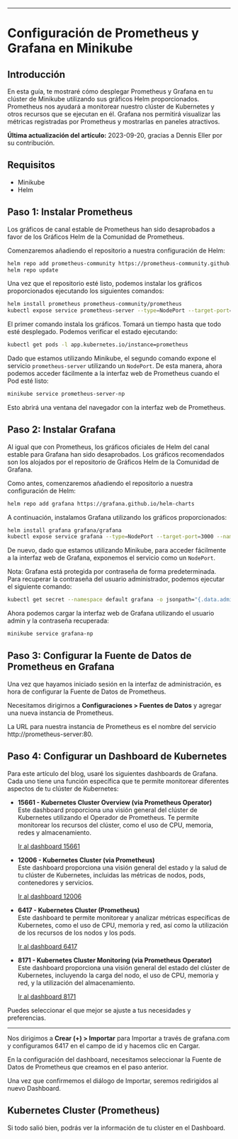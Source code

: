 
---

# Configuración de Prometheus y Grafana en Minikube

## Introducción

En esta guía, te mostraré cómo desplegar Prometheus y Grafana en tu clúster de Minikube utilizando sus gráficos Helm proporcionados. Prometheus nos ayudará a monitorear nuestro clúster de Kubernetes y otros recursos que se ejecutan en él. Grafana nos permitirá visualizar las métricas registradas por Prometheus y mostrarlas en paneles atractivos.

**Última actualización del artículo:** 2023-09-20, gracias a Dennis Eller por su contribución.

## Requisitos

- Minikube
- Helm

## Paso 1: Instalar Prometheus

Los gráficos de canal estable de Prometheus han sido desaprobados a favor de los Gráficos Helm de la Comunidad de Prometheus.

Comenzaremos añadiendo el repositorio a nuestra configuración de Helm:

```bash
helm repo add prometheus-community https://prometheus-community.github.io/helm-charts
helm repo update
```

Una vez que el repositorio esté listo, podemos instalar los gráficos proporcionados ejecutando los siguientes comandos:

```bash
helm install prometheus prometheus-community/prometheus
kubectl expose service prometheus-server --type=NodePort --target-port=9090 --name=prometheus-server-np
```

El primer comando instala los gráficos. Tomará un tiempo hasta que todo esté desplegado. Podemos verificar el estado ejecutando:

```bash
kubectl get pods -l app.kubernetes.io/instance=prometheus
```

Dado que estamos utilizando Minikube, el segundo comando expone el servicio `prometheus-server` utilizando un `NodePort`. De esta manera, ahora podemos acceder fácilmente a la interfaz web de Prometheus cuando el Pod esté listo:

```bash
minikube service prometheus-server-np
```

Esto abrirá una ventana del navegador con la interfaz web de Prometheus.

## Paso 2: Instalar Grafana

Al igual que con Prometheus, los gráficos oficiales de Helm del canal estable para Grafana han sido desaprobados. Los gráficos recomendados son los alojados por el repositorio de Gráficos Helm de la Comunidad de Grafana.

Como antes, comenzaremos añadiendo el repositorio a nuestra configuración de Helm:

```bash
helm repo add grafana https://grafana.github.io/helm-charts
```

A continuación, instalamos Grafana utilizando los gráficos proporcionados:

```bash
helm install grafana grafana/grafana
kubectl expose service grafana --type=NodePort --target-port=3000 --name=grafana-np
```

De nuevo, dado que estamos utilizando Minikube, para acceder fácilmente a la interfaz web de Grafana, exponemos el servicio como un `NodePort`.

Nota: Grafana está protegida por contraseña de forma predeterminada. Para recuperar la contraseña del usuario administrador, podemos ejecutar el siguiente comando:

```bash
kubectl get secret --namespace default grafana -o jsonpath="{.data.admin-password}" | base64 --decode ; echo
```

Ahora podemos cargar la interfaz web de Grafana utilizando el usuario admin y la contraseña recuperada:

```bash
minikube service grafana-np
```

## Paso 3: Configurar la Fuente de Datos de Prometheus en Grafana

Una vez que hayamos iniciado sesión en la interfaz de administración, es hora de configurar la Fuente de Datos de Prometheus.

Necesitamos dirigirnos a **Configuraciones > Fuentes de Datos** y agregar una nueva instancia de Prometheus.

La URL para nuestra instancia de Prometheus es el nombre del servicio http://prometheus-server:80.


## Paso 4: Configurar un Dashboard de Kubernetes

Para este artículo del blog, usaré los siguientes dashboards de Grafana. Cada uno tiene una función específica que te permite monitorear diferentes aspectos de tu clúster de Kubernetes:

- **15661 - Kubernetes Cluster Overview (via Prometheus Operator)**  
  Este dashboard proporciona una visión general del clúster de Kubernetes utilizando el Operador de Prometheus. Te permite monitorear los recursos del clúster, como el uso de CPU, memoria, redes y almacenamiento.

  [Ir al dashboard 15661](https://grafana.com/grafana/dashboards/15661)

- **12006 - Kubernetes Cluster (via Prometheus)**  
  Este dashboard proporciona una visión general del estado y la salud de tu clúster de Kubernetes, incluidas las métricas de nodos, pods, contenedores y servicios.

  [Ir al dashboard 12006](https://grafana.com/grafana/dashboards/12006)

- **6417 - Kubernetes Cluster (Prometheus)**  
  Este dashboard te permite monitorear y analizar métricas específicas de Kubernetes, como el uso de CPU, memoria y red, así como la utilización de los recursos de los nodos y los pods.

  [Ir al dashboard 6417](https://grafana.com/grafana/dashboards/6417)

- **8171 - Kubernetes Cluster Monitoring (via Prometheus Operator)**  
  Este dashboard proporciona una visión general del estado del clúster de Kubernetes, incluyendo la carga del nodo, el uso de CPU, memoria y red, y la utilización del almacenamiento.

  [Ir al dashboard 8171](https://grafana.com/grafana/dashboards/8171)

Puedes seleccionar el que mejor se ajuste a tus necesidades y preferencias.

--- 


Nos dirigimos a **Crear (+) > Importar** para Importar a través de grafana.com y configuramos 6417 en el campo de id y hacemos clic en Cargar.

En la configuración del dashboard, necesitamos seleccionar la Fuente de Datos de Prometheus que creamos en el paso anterior.

Una vez que confirmemos el diálogo de Importar, seremos redirigidos al nuevo Dashboard.

## Kubernetes Cluster (Prometheus)

Si todo salió bien, podrás ver la información de tu clúster en el Dashboard.

